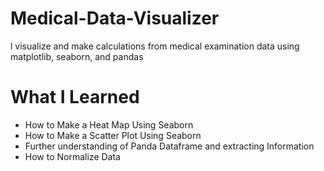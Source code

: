 # Medical-Data-Visualizer
l visualize and make calculations from medical examination data using matplotlib, seaborn, and pandas
# What I Learned
- How to Make a Heat Map Using Seaborn
- How to Make a Scatter Plot Using Seaborn 
- Further understanding of Panda Dataframe and extracting Information 
- How to Normalize Data
